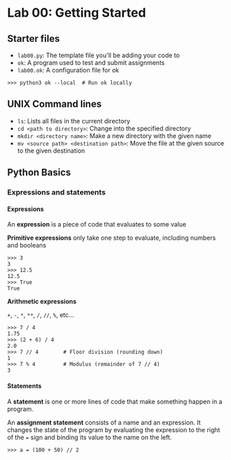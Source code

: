 # Lab 00: Getting Started

## Starter files

- `lab00.py`: The template file you'll be adding your code to
- `ok`: A program used to test and submit assignments
- `lab00.ok`: A configuration file for ok

```
>>> python3 ok --local  # Run ok locally
```

## UNIX Command lines

- `ls`: Lists all files in the current directory
- `cd <path to directory>`: Change into the specified directory
- `mkdir <directory name>`: Make a new directory with the given name
- `mv <source path> <destination path>`: Move the file at the given source to the given destination

## Python Basics

### Expressions and statements

#### Expressions

An **expression** is a piece of code that evaluates to some value 

**Primitive expressions** only take one step to evaluate, including numbers and booleans

```
>>> 3
3
>>> 12.5
12.5
>>> True
True
```

**Arithmetic expressions** 

`+`, `-`, `*`, `**`, `/`, `//`, `%`, etc...

```
>>> 7 / 4
1.75
>>> (2 + 6) / 4
2.0
>>> 7 // 4        # Floor division (rounding down)
1
>>> 7 % 4         # Modulus (remainder of 7 // 4)
3
```

#### Statements

A **statement** is one or more lines of code that make something happen in a program.

An **assignment statement** consists of a name and an expression. It changes the state of the program by evaluating the expression to the right of the `=` sign and binding its value to the name on the left.

```
>>> a = (100 + 50) // 2
```